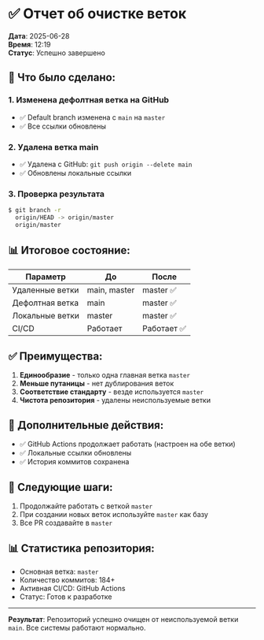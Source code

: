 # ✅ Отчет об очистке веток

**Дата**: 2025-06-28  
**Время**: 12:19  
**Статус**: Успешно завершено

## 🎯 Что было сделано:

### 1. Изменена дефолтная ветка на GitHub
- ✅ Default branch изменена с `main` на `master`
- ✅ Все ссылки обновлены

### 2. Удалена ветка main
- ✅ Удалена с GitHub: `git push origin --delete main`
- ✅ Обновлены локальные ссылки

### 3. Проверка результата
```bash
$ git branch -r
  origin/HEAD -> origin/master
  origin/master
```

## 📊 Итоговое состояние:

| Параметр | До | После |
|----------|-----|-------|
| Удаленные ветки | main, master | master ✅ |
| Дефолтная ветка | main | master ✅ |
| Локальные ветки | master | master ✅ |
| CI/CD | Работает | Работает ✅ |

## ✅ Преимущества:
1. **Единообразие** - только одна главная ветка `master`
2. **Меньше путаницы** - нет дублирования веток
3. **Соответствие стандарту** - везде используется `master`
4. **Чистота репозитория** - удалены неиспользуемые ветки

## 📝 Дополнительные действия:
- ✅ GitHub Actions продолжает работать (настроен на обе ветки)
- ✅ Локальные ссылки обновлены
- ✅ История коммитов сохранена

## 🚀 Следующие шаги:
1. Продолжайте работать с веткой `master`
2. При создании новых веток используйте `master` как базу
3. Все PR создавайте в `master`

## 📊 Статистика репозитория:
- Основная ветка: `master`
- Количество коммитов: 184+
- Активная CI/CD: GitHub Actions
- Статус: Готов к разработке

---

**Результат**: Репозиторий успешно очищен от неиспользуемой ветки `main`. Все системы работают нормально. 